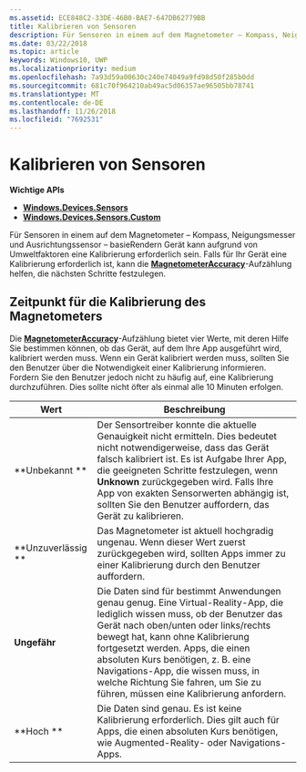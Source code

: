 ```yaml
---
ms.assetid: ECE848C2-33DE-46B0-BAE7-647DB62779BB
title: Kalibrieren von Sensoren
description: Für Sensoren in einem auf dem Magnetometer – Kompass, Neigungsmesser und Ausrichtungssensor – basieRendern Gerät kann aufgrund von Umweltfaktoren eine Kalibrierung erforderlich sein.
ms.date: 03/22/2018
ms.topic: article
keywords: Windows10, UWP
ms.localizationpriority: medium
ms.openlocfilehash: 7a93d59a00630c240e74049a9fd98d50f285b0dd
ms.sourcegitcommit: 681c70f964210ab49ac5d06357ae96505bb78741
ms.translationtype: MT
ms.contentlocale: de-DE
ms.lasthandoff: 11/26/2018
ms.locfileid: "7692531"
---
```

# <a name="calibrate-sensors"></a>Kalibrieren von Sensoren


**Wichtige APIs**

-   [**Windows.Devices.Sensors**](https://msdn.microsoft.com/library/windows/apps/BR206408)
-   [**Windows.Devices.Sensors.Custom**](https://msdn.microsoft.com/library/windows/apps/Dn895032)

Für Sensoren in einem auf dem Magnetometer – Kompass, Neigungsmesser und Ausrichtungssensor – basieRendern Gerät kann aufgrund von Umweltfaktoren eine Kalibrierung erforderlich sein. Falls für Ihr Gerät eine Kalibrierung erforderlich ist, kann die [**MagnetometerAccuracy**](https://msdn.microsoft.com/library/windows/apps/Dn297552)-Aufzählung helfen, die nächsten Schritte festzulegen.

## <a name="when-to-calibrate-the-magnetometer"></a>Zeitpunkt für die Kalibrierung des Magnetometers

Die [**MagnetometerAccuracy**](https://msdn.microsoft.com/library/windows/apps/Dn297552)-Aufzählung bietet vier Werte, mit deren Hilfe Sie bestimmen können, ob das Gerät, auf dem Ihre App ausgeführt wird, kalibriert werden muss. Wenn ein Gerät kalibriert werden muss, sollten Sie den Benutzer über die Notwendigkeit einer Kalibrierung informieren. Fordern Sie den Benutzer jedoch nicht zu häufig auf, eine Kalibrierung durchzuführen. Dies sollte nicht öfter als einmal alle 10 Minuten erfolgen.

| Wert           | Beschreibung    |
| ----------------- | ------------------- |
| **Unbekannt **     | Der Sensortreiber konnte die aktuelle Genauigkeit nicht ermitteln. Dies bedeutet nicht notwendigerweise, dass das Gerät falsch kalibriert ist. Es ist Aufgabe Ihrer App, die geeigneten Schritte festzulegen, wenn **Unknown** zurückgegeben wird. Falls Ihre App von exakten Sensorwerten abhängig ist, sollten Sie den Benutzer auffordern, das Gerät zu kalibrieren. |
| **Unzuverlässig  **  | Das Magnetometer ist aktuell hochgradig ungenau. Wenn dieser Wert zuerst zurückgegeben wird, sollten Apps immer zu einer Kalibrierung durch den Benutzer auffordern. |
| **Ungefähr** | Die Daten sind für bestimmt Anwendungen genau genug. Eine Virtual-Reality-App, die lediglich wissen muss, ob der Benutzer das Gerät nach oben/unten oder links/rechts bewegt hat, kann ohne Kalibrierung fortgesetzt werden. Apps, die einen absoluten Kurs benötigen, z. B. eine Navigations-App, die wissen muss, in welche Richtung Sie fahren, um Sie zu führen, müssen eine Kalibrierung anfordern. |
| **Hoch **        | Die Daten sind genau. Es ist keine Kalibrierung erforderlich. Dies gilt auch für Apps, die einen absoluten Kurs benötigen, wie Augmented-Reality- oder Navigations-Apps. |
